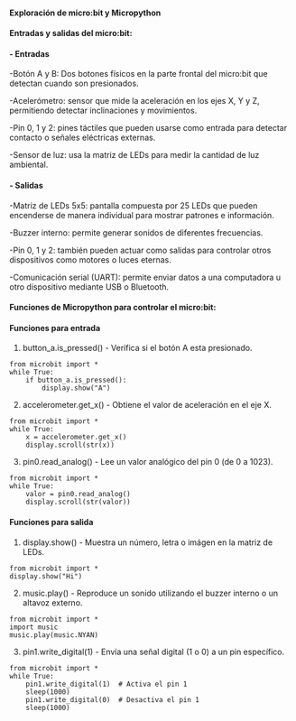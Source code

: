 #### Exploración de micro:bit y Micropython  

#### Entradas y salidas del micro:bit:  

#### - Entradas

-Botón A y B: Dos botones físicos en la parte frontal del micro:bit que detectan cuando son presionados.  

-Acelerómetro: sensor que mide la aceleración en los ejes X, Y y Z, permitiendo detectar inclinaciones y movimientos.

-Pin 0, 1 y 2: pines táctiles que pueden usarse como entrada para detectar contacto o señales eléctricas externas.  

-Sensor de luz: usa la matriz de LEDs para medir la cantidad de luz ambiental.  

#### - Salidas  

-Matriz de LEDs 5x5: pantalla compuesta por 25 LEDs que pueden encenderse de manera individual para mostrar patrones e información.
 
-Buzzer interno: permite generar sonidos de diferentes frecuencias. 

-Pin 0, 1 y 2: también pueden actuar como salidas para controlar otros dispositivos como motores o luces eternas.  

-Comunicación serial (UART): permite enviar datos a una computadora u otro dispositivo mediante USB o Bluetooth.  


#### Funciones de Micropython para controlar el micro:bit:

#### Funciones para entrada  

1. button_a.is_pressed() - Verifica si el botón A esta presionado.

````
from microbit import *
while True:
    if button_a.is_pressed():
        display.show("A")
````

2. accelerometer.get_x() - Obtiene el valor de aceleración en el eje X.

````
from microbit import *
while True:
    x = accelerometer.get_x()
    display.scroll(str(x))
````

3. pin0.read_analog() - Lee un valor analógico del pin 0 (de 0 a 1023).

````
from microbit import *
while True:
    valor = pin0.read_analog()
    display.scroll(str(valor))
````

#### Funciones para salida  

1. display.show() - Muestra un número, letra o imágen en la matriz de LEDs.

````
from microbit import *
display.show("Hi")
````
2. music.play() - Reproduce un sonido utilizando el buzzer interno o un altavoz externo.

````
from microbit import *
import music
music.play(music.NYAN)
````
3. pin1.write_digital(1) - Envía una señal digital (1 o 0) a un pin específico.

````
from microbit import *
while True:
    pin1.write_digital(1)  # Activa el pin 1
    sleep(1000)
    pin1.write_digital(0)  # Desactiva el pin 1
    sleep(1000)
```` 
